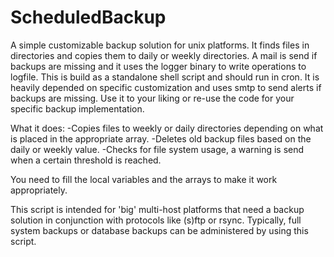 # ScheduledBackup
A simple customizable backup solution for unix platforms.
It finds files in directories and copies them to daily or weekly directories.
A mail is send if backups are missing and it uses the logger binary to write operations to logfile.
This is build as a standalone shell script and should run in cron.
It is heavily depended on specific customization and uses smtp to send alerts if backups are missing.
Use it to your liking or re-use the code for your specific backup implementation.

What it does:
-Copies files to weekly or daily directories depending on what is placed in the appropriate array.
-Deletes old backup files based on the daily or weekly value.
-Checks for file system usage, a warning is send when a certain threshold is reached.

You need to fill the local variables and the arrays to make it work appropriately.

This script is intended for 'big' multi-host platforms that need a backup solution in conjunction with protocols like (s)ftp or rsync.
Typically, full system backups or database backups can be administered by using this script.

